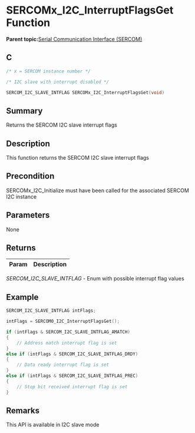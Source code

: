 # SERCOMx\_I2C\_InterruptFlagsGet Function

**Parent topic:**[Serial Communication Interface \(SERCOM\)](GUID-76AE7205-E3EF-4EE6-AC28-5153E3565982.md)

## C

```c
/* x = SERCOM instance number */

/* I2C slave with interrupt disabled */

SERCOM_I2C_SLAVE_INTFLAG SERCOMx_I2C_InterruptFlagsGet(void)	
```

## Summary

Returns the SERCOM I2C slave interrupt flags

## Description

This function returns the SERCOM I2C slave interrupt flags

## Precondition

SERCOMx\_I2C\_Initialize must have been called for the associated SERCOM I2C instance

## Parameters

None

## Returns

|Param|Description|
|-----|-----------|

*SERCOM\_I2C\_SLAVE\_INTFLAG* - Enum with possible interrupt flag values

## Example

```c
SERCOM_I2C_SLAVE_INTFLAG intFlags;

intFlags = SERCOM0_I2C_InterruptFlagsGet();

if (intFlags & SERCOM_I2C_SLAVE_INTFLAG_AMATCH)
{
    // Address match interrupt flag is set
}
else if (intFlags & SERCOM_I2C_SLAVE_INTFLAG_DRDY)
{
    // Data ready interrupt flag is set
}
else if (intFlags & SERCOM_I2C_SLAVE_INTFLAG_PREC)
{
    // Stop bit received interrupt flag is set
}

```

## Remarks

This API is available in I2C slave mode

